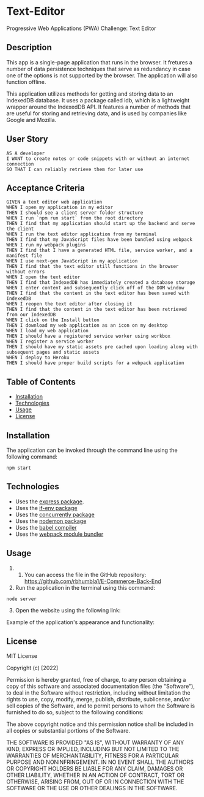 # Text-Editor
Progressive Web Applications (PWA) Challenge: Text Editor

## Description

This app is a single-page application that runs in the browser. It fretures a number of data persistence techniques that serve as redundancy in case one of the options is not supported by the browser. The application will also function offline.

This application utilizes methods for getting and storing data to an IndexedDB database. It uses a package called idb, which is a lightweight wrapper around the IndexedDB API. It features a number of methods that are useful for storing and retrieving data, and is used by companies like Google and Mozilla.

## User Story

```
AS A developer
I WANT to create notes or code snippets with or without an internet connection
SO THAT I can reliably retrieve them for later use
```

## Acceptance Criteria

```
GIVEN a text editor web application
WHEN I open my application in my editor
THEN I should see a client server folder structure
WHEN I run `npm run start` from the root directory
THEN I find that my application should start up the backend and serve the client
WHEN I run the text editor application from my terminal
THEN I find that my JavaScript files have been bundled using webpack
WHEN I run my webpack plugins
THEN I find that I have a generated HTML file, service worker, and a manifest file
WHEN I use next-gen JavaScript in my application
THEN I find that the text editor still functions in the browser without errors
WHEN I open the text editor
THEN I find that IndexedDB has immediately created a database storage
WHEN I enter content and subsequently click off of the DOM window
THEN I find that the content in the text editor has been saved with IndexedDB
WHEN I reopen the text editor after closing it
THEN I find that the content in the text editor has been retrieved from our IndexedDB
WHEN I click on the Install button
THEN I download my web application as an icon on my desktop
WHEN I load my web application
THEN I should have a registered service worker using workbox
WHEN I register a service worker
THEN I should have my static assets pre cached upon loading along with subsequent pages and static assets
WHEN I deploy to Heroku
THEN I should have proper build scripts for a webpack application
```

## Table of Contents

- [Installation](#installation)
- [Technologies](#Technologies)
- [Usage](#usage)
- [License](#license)

## Installation

The application can be invoked through the command line using the following command:

```
npm start
```

## Technologies

* Uses the [express package](https://www.npmjs.com/package/express).
* Uses the [if-env package](https://www.npmjs.com/package/if-env) 
* Uses the [concurrently package](https://www.npmjs.com/package/concurrently) 
* Uses the [nodemon package](https://www.npmjs.com/package/nodemon) 
* Uses the [babel compiler](https://www.npmjs.com/package/@babel/core) 
* Uses the [webpack module bundler](https://www.npmjs.com/package/webpack) 

## Usage

1. 1. You can access the file in the GitHub repository: https://github.com/rbhumbla1/E-Commerce-Back-End
2. Run the application in the terminal using this command: 
```
node server
```
3. Open the website using the following link:

  <!-- [Live website]()
<!-- 
4. Click the 'Create an account' button if you do not already have an account.

5. Enter your budget goals with the following information: category and amount.

6. Click the '+' button to set the current budget goal.

7. In the 'expenses' page (accessible through the navigation bar), add your expenses using the folling information: category, description, and amount.

8. Click the 'Add Expense' button to set the current expense.

9. Return to the budget 'dashboard' (accessible through the navigation bar), and view your fund remaining by category. -->
<!-- //////// -->

Example of the application's appearance and functionality:

<!-- ![login](./assets/login.jpg)
![dashboard](./assets/dashboard.jpg)
![expenses](./assets/expenses.jpg) -->

## License

MIT License

Copyright (c) [2022]

Permission is hereby granted, free of charge, to any person obtaining a copy
of this software and associated documentation files (the "Software"), to deal
in the Software without restriction, including without limitation the rights
to use, copy, modify, merge, publish, distribute, sublicense, and/or sell
copies of the Software, and to permit persons to whom the Software is
furnished to do so, subject to the following conditions:

The above copyright notice and this permission notice shall be included in all
copies or substantial portions of the Software.

THE SOFTWARE IS PROVIDED "AS IS", WITHOUT WARRANTY OF ANY KIND, EXPRESS OR
IMPLIED, INCLUDING BUT NOT LIMITED TO THE WARRANTIES OF MERCHANTABILITY,
FITNESS FOR A PARTICULAR PURPOSE AND NONINFRINGEMENT. IN NO EVENT SHALL THE
AUTHORS OR COPYRIGHT HOLDERS BE LIABLE FOR ANY CLAIM, DAMAGES OR OTHER
LIABILITY, WHETHER IN AN ACTION OF CONTRACT, TORT OR OTHERWISE, ARISING FROM,
OUT OF OR IN CONNECTION WITH THE SOFTWARE OR THE USE OR OTHER DEALINGS IN THE
SOFTWARE.


